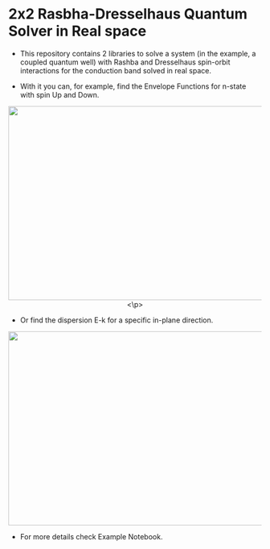 # 2x2 Rasbha-Dresselhaus Quantum Solver in Real space

* This repository contains 2 libraries to solve a system (in the example, a coupled quantum well) with Rashba and Dresselhaus spin-orbit interactions for the conduction band solved in real space.

* With it you can, for example, find the Envelope Functions for n-state with spin Up and Down.


<p align="center">
  <img width="600" height="385" src="Real_Space/WF_Example.png">
<\p>


* Or find the dispersion E-k for a specific in-plane direction.

<p align="center">
  <img width="600" height="385" src="/Dispersion_Example.png">
</p>

* For more details check Example Notebook.
